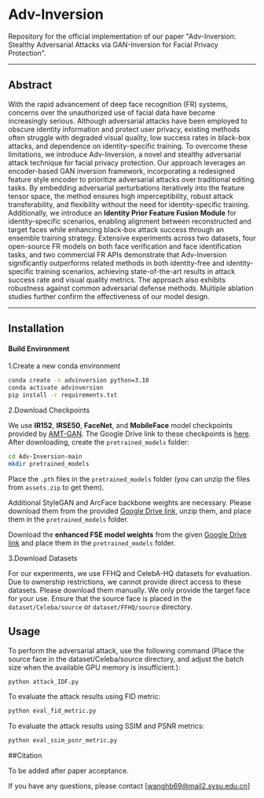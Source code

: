 # Adv-Inversion

Repository for the official implementation of our paper "Adv-Inversion: Stealthy Adversarial Attacks via GAN-Inversion for Facial Privacy Protection".

---

## Abstract

With the rapid advancement of deep face recognition (FR) systems, concerns over the unauthorized use of facial data have become increasingly serious. Although adversarial attacks have been employed to obscure identity information and protect user privacy, existing methods often struggle with degraded visual quality, low success rates in black-box attacks, and dependence on identity-specific training. To overcome these limitations, we introduce Adv-Inversion, a novel and stealthy adversarial attack technique for facial privacy protection. Our approach leverages an encoder-based GAN inversion framework, incorporating a redesigned feature style encoder to prioritize adversarial attacks over traditional editing tasks. By embedding adversarial perturbations iteratively into the feature tensor space, the method ensures high imperceptibility, robust attack transferability, and flexibility without the need for identity-specific training. Additionally, we introduce an **Identity Prior Feature Fusion Module** for identity-specific scenarios, enabling alignment between reconstructed and target faces while enhancing black-box attack success through an ensemble training strategy. Extensive experiments across two datasets, four open-source FR models on both face verification and face identification tasks, and two commercial FR APIs demonstrate that Adv-Inversion significantly outperforms related methods in both identity-free and identity-specific training scenarios, achieving state-of-the-art results in attack success rate and visual quality metrics. The approach also exhibits robustness against common adversarial defense methods. Multiple ablation studies further confirm the effectiveness of our model design.

---

## Installation

#### Build Environment

1.Create a new conda environment
   ```bash
   conda create -n advinversion python=3.10
   conda activate advinversion
   pip install -r requirements.txt
   ```
2.Download Checkpoints

We use **IR152**, **IRSE50**, **FaceNet**, and **MobileFace** model checkpoints provided by [AMT-GAN](https://github.com/CGCL-codes/AMT-GAN). The Google Drive link to these checkpoints is [here](https://drive.google.com/file/d/1Vuek5-YTZlYGoeoqyM5DlvnaXMeii4O8/view). After downloading, create the `pretrained_models` folder:
   ```bash
   cd Adv-Inversion-main
   mkdir pretrained_models    
   ```
Place the `.pth` files in the `pretrained_models` folder (you can unzip the files from `assets.zip` to get them).

Additional StyleGAN and ArcFace backbone weights are necessary. Please download them from the provided [Google Drive link](https://drive.google.com/file/d/1Ugf4yB9NeLtbKaxrJGPrrLZLH1YxpC_s/view?usp=sharing), unzip them, and place them in the `pretrained_models` folder.

Download the **enhanced FSE model weights** from the given [Google Drive link](https://drive.google.com/file/d/1OfeeV6AVGec6bkkKmw-nzETr9bJeLDPk/view?usp=sharing) and place them in the `pretrained_models` folder.

3.Download Datasets

For our experiments, we use FFHQ and CelebA-HQ datasets for evaluation. Due to ownership restrictions, we cannot provide direct access to these datasets. Please download them manually. We only provide the target face for your use. Ensure that the source face is placed in the `dataset/Celeba/source` or `dataset/FFHQ/source` directory.

## Usage

To perform the adversarial attack, use the following command (Place the source face in the dataset/Celeba/source directory, and adjust the batch size when the available GPU memory is insufficient.):
   ```bash
   python attack_IDF.py
   ```
To evaluate the attack results using FID metric:
   ```bash
   python eval_fid_metric.py
   ```
To evaluate the attack results using SSIM and PSNR metrics:
   ```bash
   python eval_ssim_psnr_metric.py
   ```

##Citation

To be added after paper acceptance.


If you have any questions, please contact [wanghb69@mail2.sysu.edu.cn]